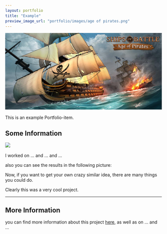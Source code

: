 ```yaml
---
layout: portfolio
title: "Example"
preview_image_url: "portfolio/images/age of pirates.png"
---
```



<img class="ui huge centered image" src="portfolio/images/Ships-of-Battle-Age-of-Pirates.jpg"/>

This is an example Portfolio-item.


## Some Information

<img class="ui right floated image" src="https://via.placeholder.com/300x300"/>

I worked on ... and ... and ...

also you can see the results in the following picture:




Now, if you want to get your own crazy similar idea, there are many things you could do.


Clearly this was a very cool project.

<hr>

## More Information

you can find more information about this project [here](https://example.com),
as well as on ... and ...
